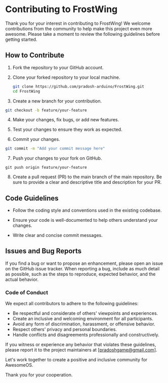 # Contributing to FrostWing

Thank you for your interest in contributing to FrostWing! We welcome contributions from the community to help make this project even more awesome. Please take a moment to review the following guidelines before getting started.

## How to Contribute

1. Fork the repository to your GitHub account.

2. Clone your forked repository to your local machine.

   ```bash
   git clone https://github.com/pradosh-arduino/FrostWing.git
   cd FrostWing
   ```

3. Create a new branch for your contribution.
```bash
git checkout -b feature/your-feature
```
4. Make your changes, fix bugs, or add new features.

5. Test your changes to ensure they work as expected.

6. Commit your changes.
```bash
git commit -m "Add your commit message here"
```
7. Push your changes to your fork on GitHub.
```
git push origin feature/your-feature
```
8. Create a pull request (PR) to the main branch of the main repository. Be sure to provide a clear and descriptive title and description for your PR.

## Code Guidelines

- Follow the coding style and conventions used in the existing codebase.

- Ensure your code is well-documented to help others understand your changes.

- Write clear and concise commit messages.

## Issues and Bug Reports

If you find a bug or want to propose an enhancement, please open an issue on the GitHub issue tracker. When reporting a bug, include as much detail as possible, such as the steps to reproduce, expected behavior, and the actual behavior.

### Code of Conduct

We expect all contributors to adhere to the following guidelines:

- Be respectful and considerate of others' viewpoints and experiences.
- Create an inclusive and welcoming environment for all participants.
- Avoid any form of discrimination, harassment, or offensive behavior.
- Respect others' privacy and personal boundaries.
- Handle conflicts and disagreements professionally and constructively.

If you witness or experience any behavior that violates these guidelines, please report it to the project maintainers at [pradoshgame@gmail.com].

Let's work together to create a positive and inclusive community for AwesomeOS.

Thank you for your cooperation.